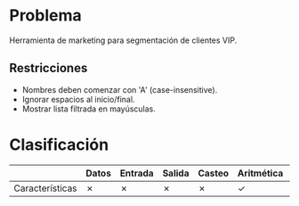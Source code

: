 # Problema

Herramienta de marketing para segmentación de clientes VIP.

## Restricciones

- Nombres deben comenzar con 'A' (case-insensitive).
- Ignorar espacios al inicio/final.
- Mostrar lista filtrada en mayúsculas.

# Clasificación
|  | Datos | Entrada | Salida | Casteo | Aritmética | Relacionales | Lógicos | Condicionales | Ciclo | Matrices | Funciones |
|----------|-------|---------|--------|--------|------------|--------------|---------|---------------|-------|----------|-------------|
| Características | ✗ | ✗ | ✗ | ✗ | ✓ | ✗ | ✗ | ✗ | ✗ | ✓ | ✗ |
